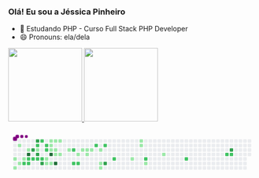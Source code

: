 ### Olá! Eu sou a Jéssica Pinheiro

- 🌱 Estudando PHP - Curso Full Stack PHP Developer
- 😄 Pronouns: ela/dela

<div>
  <a href="https://github.com/JessicaPinheiro97">
  <img height="150em" src="https://github-readme-stats.vercel.app/api?username=jessicapinheiro97&show_icons=true&theme=dark&include_all_commits=true&cont_private=true"/>
  <img height="150em" src="https://github-readme-stats.vercel.app/api/top-langs/?username=jessicapinheiro97&layout=compact&langs_count=16&theme=dark"/>
</div>

<svg viewBox="-16 -32 880 192" width="880" height="192" xmlns="http://www.w3.org/2000/svg"><desc>Generated with https://github.com/Platane/snk</desc><style>@keyframes c0{3.82%{fill:var(--c1)}3.84%,to{fill:var(--ce)}}@keyframes c1{5.22%{fill:var(--c1)}5.24%,to{fill:var(--ce)}}@keyframes c2{1.04%{fill:var(--c1)}1.06%,to{fill:var(--ce)}}@keyframes c3{4.52%{fill:var(--c1)}4.54%,to{fill:var(--ce)}}@keyframes c4{3.13%{fill:var(--c1)}3.15%,to{fill:var(--ce)}}@keyframes c5{50.16%{fill:var(--c2)}50.18%,to{fill:var(--ce)}}@keyframes c6{2.08%{fill:var(--c1)}2.1%,to{fill:var(--ce)}}@keyframes c7{91.63%{fill:var(--c4)}91.65%,to{fill:var(--ce)}}@keyframes c8{49.47%{fill:var(--c2)}49.49%,to{fill:var(--ce)}}@keyframes c9{49.82%{fill:var(--c2)}49.84%,to{fill:var(--ce)}}@keyframes ca{88.84%{fill:var(--c3)}88.86%,to{fill:var(--ce)}}@keyframes cb{49.12%{fill:var(--c2)}49.14%,to{fill:var(--ce)}}@keyframes cc{89.89%{fill:var(--c3)}89.91%,to{fill:var(--ce)}}@keyframes cd{44.24%{fill:var(--c2)}44.26%,to{fill:var(--ce)}}@keyframes ce{43.89%{fill:var(--c1)}43.91%,to{fill:var(--ce)}}@keyframes cf{88.14%{fill:var(--c3)}88.16%,to{fill:var(--ce)}}@keyframes cg{48.77%{fill:var(--c2)}48.79%,to{fill:var(--ce)}}@keyframes ch{46.33%{fill:var(--c2)}46.35%,to{fill:var(--ce)}}@keyframes ci{48.42%{fill:var(--c2)}48.44%,to{fill:var(--ce)}}@keyframes cj{87.1%{fill:var(--c3)}87.12%,to{fill:var(--ce)}}@keyframes ck{44.94%{fill:var(--c2)}44.96%,to{fill:var(--ce)}}@keyframes cl{45.29%{fill:var(--c2)}45.31%,to{fill:var(--ce)}}@keyframes cm{9.75%{fill:var(--c1)}9.77%,to{fill:var(--ce)}}@keyframes cn{8.7%{fill:var(--c1)}8.72%,to{fill:var(--ce)}}@keyframes co{13.58%{fill:var(--c1)}13.6%,to{fill:var(--ce)}}@keyframes cp{13.23%{fill:var(--c1)}13.25%,to{fill:var(--ce)}}@keyframes cq{12.88%{fill:var(--c1)}12.9%,to{fill:var(--ce)}}@keyframes cr{93.37%{fill:var(--c4)}93.39%,to{fill:var(--ce)}}@keyframes cs{9.05%{fill:var(--c1)}9.07%,to{fill:var(--ce)}}@keyframes ct{13.93%{fill:var(--c1)}13.95%,to{fill:var(--ce)}}@keyframes cu{12.53%{fill:var(--c1)}12.55%,to{fill:var(--ce)}}@keyframes cv{11.49%{fill:var(--c1)}11.51%,to{fill:var(--ce)}}@keyframes cw{94.42%{fill:var(--c4)}94.44%,to{fill:var(--ce)}}@keyframes cx{14.28%{fill:var(--c1)}14.3%,to{fill:var(--ce)}}@keyframes cy{11.84%{fill:var(--c1)}11.86%,to{fill:var(--ce)}}@keyframes cz{15.67%{fill:var(--c1)}15.69%,to{fill:var(--ce)}}@keyframes c10{56.44%{fill:var(--c2)}56.46%,to{fill:var(--ce)}}@keyframes c11{54.69%{fill:var(--c2)}54.71%,to{fill:var(--ce)}}@keyframes c12{16.71%{fill:var(--c1)}16.73%,to{fill:var(--ce)}}@keyframes c13{55.04%{fill:var(--c2)}55.06%,to{fill:var(--ce)}}@keyframes c14{22.99%{fill:var(--c1)}23.01%,to{fill:var(--ce)}}@keyframes c15{17.76%{fill:var(--c1)}17.78%,to{fill:var(--ce)}}@keyframes c16{17.41%{fill:var(--c1)}17.43%,to{fill:var(--ce)}}@keyframes c17{18.11%{fill:var(--c1)}18.13%,to{fill:var(--ce)}}@keyframes c18{58.53%{fill:var(--c2)}58.55%,to{fill:var(--ce)}}@keyframes c19{18.81%{fill:var(--c1)}18.83%,to{fill:var(--ce)}}@keyframes c1a{19.85%{fill:var(--c1)}19.87%,to{fill:var(--ce)}}@keyframes c1b{20.2%{fill:var(--c1)}20.22%,to{fill:var(--ce)}}@keyframes c1c{59.22%{fill:var(--c2)}59.24%,to{fill:var(--ce)}}@keyframes c1d{81.52%{fill:var(--c3)}81.54%,to{fill:var(--ce)}}@keyframes c1e{60.97%{fill:var(--c2)}60.99%,to{fill:var(--ce)}}@keyframes c1f{27.52%{fill:var(--c1)}27.54%,to{fill:var(--ce)}}@keyframes c1g{33.79%{fill:var(--c1)}33.81%,to{fill:var(--ce)}}@keyframes c1h{33.44%{fill:var(--c1)}33.46%,to{fill:var(--ce)}}@keyframes c1i{63.4%{fill:var(--c2)}63.42%,to{fill:var(--ce)}}@keyframes c1j{28.91%{fill:var(--c1)}28.93%,to{fill:var(--ce)}}@keyframes c1k{31%{fill:var(--c1)}31.02%,to{fill:var(--ce)}}@keyframes c1l{66.54%{fill:var(--c2)}66.56%,to{fill:var(--ce)}}@keyframes c1m{70.02%{fill:var(--c2)}70.04%,to{fill:var(--ce)}}@keyframes c1n{70.72%{fill:var(--c3)}70.74%,to{fill:var(--ce)}}@keyframes c1o{70.37%{fill:var(--c2)}70.39%,to{fill:var(--ce)}}@keyframes u0{1.04%{transform:scale(0,1)}1.06%,2.08%{transform:scale(.03,1)}2.1%,3.13%{transform:scale(.06,1)}3.15%,3.82%{transform:scale(.09,1)}3.84%,4.52%{transform:scale(.13,1)}4.54%,5.22%{transform:scale(.16,1)}5.24%,8.7%{transform:scale(.19,1)}8.72%,9.05%{transform:scale(.22,1)}9.07%,9.75%{transform:scale(.25,1)}11.49%,9.77%{transform:scale(.28,1)}11.51%,11.84%{transform:scale(.31,1)}11.86%,12.53%{transform:scale(.34,1)}12.55%,12.88%{transform:scale(.38,1)}12.9%,13.23%{transform:scale(.41,1)}13.25%,13.58%{transform:scale(.44,1)}13.6%,13.93%{transform:scale(.47,1)}13.95%,14.28%{transform:scale(.5,1)}14.3%,15.67%{transform:scale(.53,1)}15.69%,16.71%{transform:scale(.56,1)}16.73%,17.41%{transform:scale(.59,1)}17.43%,17.76%{transform:scale(.63,1)}17.78%,18.11%{transform:scale(.66,1)}18.13%,18.81%{transform:scale(.69,1)}18.83%,19.85%{transform:scale(.72,1)}19.87%,20.2%{transform:scale(.75,1)}20.22%,22.99%{transform:scale(.78,1)}23.01%,27.52%{transform:scale(.81,1)}27.54%,28.91%{transform:scale(.84,1)}28.93%,31%{transform:scale(.88,1)}31.02%,33.44%{transform:scale(.91,1)}33.46%,33.79%{transform:scale(.94,1)}33.81%,43.89%{transform:scale(.97,1)}43.91%,to{transform:scale(1,1)}}@keyframes u1{44.24%{transform:scale(0,1)}44.26%,44.94%{transform:scale(.05,1)}44.96%,45.29%{transform:scale(.1,1)}45.31%,46.33%{transform:scale(.15,1)}46.35%,48.42%{transform:scale(.2,1)}48.44%,48.77%{transform:scale(.25,1)}48.79%,49.12%{transform:scale(.3,1)}49.14%,49.47%{transform:scale(.35,1)}49.49%,49.82%{transform:scale(.4,1)}49.84%,50.16%{transform:scale(.45,1)}50.18%,54.69%{transform:scale(.5,1)}54.71%,55.04%{transform:scale(.55,1)}55.06%,56.44%{transform:scale(.6,1)}56.46%,58.53%{transform:scale(.65,1)}58.55%,59.22%{transform:scale(.7,1)}59.24%,60.97%{transform:scale(.75,1)}60.99%,63.4%{transform:scale(.8,1)}63.42%,66.54%{transform:scale(.85,1)}66.56%,70.02%{transform:scale(.9,1)}70.04%,70.37%{transform:scale(.95,1)}70.39%,to{transform:scale(1,1)}}@keyframes u2{70.72%{transform:scale(0,1)}70.74%,81.52%{transform:scale(.17,1)}81.54%,87.1%{transform:scale(.33,1)}87.12%,88.14%{transform:scale(.5,1)}88.16%,88.84%{transform:scale(.67,1)}88.86%,89.89%{transform:scale(.83,1)}89.91%,to{transform:scale(1,1)}}@keyframes u3{91.63%{transform:scale(0,1)}91.65%,93.37%{transform:scale(.33,1)}93.39%,94.42%{transform:scale(.67,1)}94.44%,to{transform:scale(1,1)}}@keyframes s0{0%,99.65%{transform:translate(0,-16px)}.35%{transform:translate(0,0)}.7%{transform:translate(16px,0)}1.05%{transform:translate(16px,16px)}1.74%{transform:translate(48px,16px)}2.09%,97.56%{transform:translate(48px,32px)}2.44%{transform:translate(32px,32px)}3.14%,50.52%{transform:translate(32px,64px)}3.83%{transform:translate(0,64px)}4.18%,5.57%{transform:translate(0,80px)}4.53%,5.92%{transform:translate(16px,80px)}4.88%,6.27%{transform:translate(16px,96px)}5.23%{transform:translate(0,96px)}8.36%{transform:translate(112px,96px)}10.1%,8.71%{transform:translate(112px,80px)}10.45%,9.06%{transform:translate(128px,80px)}10.8%,9.41%{transform:translate(128px,64px)}42.51%,9.76%{transform:translate(112px,64px)}11.15%{transform:translate(144px,64px)}11.5%,93.73%{transform:translate(144px,48px)}11.85%{transform:translate(160px,48px)}12.2%{transform:translate(160px,32px)}12.89%{transform:translate(128px,32px)}13.59%{transform:translate(128px,0)}14.98%{transform:translate(192px,0)}16.03%{transform:translate(192px,48px)}17.42%{transform:translate(256px,48px)}17.77%{transform:translate(256px,32px)}18.82%{transform:translate(304px,32px)}20.21%{transform:translate(304px,96px)}20.56%{transform:translate(288px,96px)}21.95%{transform:translate(288px,32px)}23%{transform:translate(240px,32px)}23.34%{transform:translate(240px,48px)}27.18%{transform:translate(416px,48px)}27.53%{transform:translate(416px,64px)}28.22%{transform:translate(448px,64px)}28.57%{transform:translate(448px,80px)}30.31%{transform:translate(528px,80px)}31.71%{transform:translate(528px,16px)}33.45%{transform:translate(448px,16px)}33.8%{transform:translate(448px,0)}34.15%{transform:translate(432px,0)}34.84%{transform:translate(432px,32px)}36.59%{transform:translate(352px,32px)}36.93%{transform:translate(352px,48px)}37.28%{transform:translate(336px,48px)}37.63%{transform:translate(336px,64px)}42.86%{transform:translate(112px,48px)}43.21%{transform:translate(96px,48px)}43.55%,45.64%,96.52%{transform:translate(96px,32px)}43.9%,88.5%{transform:translate(80px,32px)}44.25%,89.55%{transform:translate(80px,16px)}44.95%,47.04%{transform:translate(112px,16px)}45.3%{transform:translate(112px,32px)}46.34%{transform:translate(96px,0)}46.69%{transform:translate(112px,0)}47.39%{transform:translate(96px,16px)}48.43%,86.76%{transform:translate(96px,64px)}49.48%{transform:translate(48px,64px)}49.83%{transform:translate(48px,80px)}50.17%{transform:translate(32px,80px)}54.36%{transform:translate(208px,64px)}54.7%{transform:translate(208px,80px)}55.05%{transform:translate(224px,80px)}56.1%{transform:translate(224px,32px)}56.45%{transform:translate(208px,32px)}56.79%{transform:translate(208px,16px)}59.93%{transform:translate(352px,16px)}60.98%{transform:translate(352px,64px)}69.69%{transform:translate(752px,64px)}70.03%{transform:translate(752px,48px)}70.38%{transform:translate(768px,48px)}70.73%{transform:translate(768px,32px)}80.49%{transform:translate(320px,32px)}81.53%{transform:translate(320px,80px)}81.88%{transform:translate(304px,80px)}82.23%{transform:translate(304px,64px)}87.11%,95.47%{transform:translate(96px,80px)}87.46%{transform:translate(80px,80px)}88.85%{transform:translate(64px,32px)}89.2%{transform:translate(64px,16px)}89.9%{transform:translate(80px,0)}90.59%{transform:translate(48px,0)}91.64%{transform:translate(48px,48px)}94.43%{transform:translate(144px,80px)}98.61%{transform:translate(48px,-16px)}}@keyframes s1{0%,99.65%{transform:translate(16px,-16px)}.35%{transform:translate(0,-16px)}.7%{transform:translate(0,0)}1.05%{transform:translate(16px,0)}1.39%{transform:translate(16px,16px)}2.09%{transform:translate(48px,16px)}2.44%,97.91%{transform:translate(48px,32px)}2.79%{transform:translate(32px,32px)}3.48%,50.87%{transform:translate(32px,64px)}4.18%{transform:translate(0,64px)}4.53%,5.92%{transform:translate(0,80px)}4.88%,6.27%{transform:translate(16px,80px)}5.23%,6.62%{transform:translate(16px,96px)}5.57%{transform:translate(0,96px)}8.71%{transform:translate(112px,96px)}10.45%,9.06%{transform:translate(112px,80px)}10.8%,9.41%{transform:translate(128px,80px)}11.15%,9.76%{transform:translate(128px,64px)}10.1%,42.86%{transform:translate(112px,64px)}11.5%{transform:translate(144px,64px)}11.85%,94.08%{transform:translate(144px,48px)}12.2%{transform:translate(160px,48px)}12.54%{transform:translate(160px,32px)}13.24%{transform:translate(128px,32px)}13.94%{transform:translate(128px,0)}15.33%{transform:translate(192px,0)}16.38%{transform:translate(192px,48px)}17.77%{transform:translate(256px,48px)}18.12%{transform:translate(256px,32px)}19.16%{transform:translate(304px,32px)}20.56%{transform:translate(304px,96px)}20.91%{transform:translate(288px,96px)}22.3%{transform:translate(288px,32px)}23.34%{transform:translate(240px,32px)}23.69%{transform:translate(240px,48px)}27.53%{transform:translate(416px,48px)}27.87%{transform:translate(416px,64px)}28.57%{transform:translate(448px,64px)}28.92%{transform:translate(448px,80px)}30.66%{transform:translate(528px,80px)}32.06%{transform:translate(528px,16px)}33.8%{transform:translate(448px,16px)}34.15%{transform:translate(448px,0)}34.49%{transform:translate(432px,0)}35.19%{transform:translate(432px,32px)}36.93%{transform:translate(352px,32px)}37.28%{transform:translate(352px,48px)}37.63%{transform:translate(336px,48px)}37.98%{transform:translate(336px,64px)}43.21%{transform:translate(112px,48px)}43.55%{transform:translate(96px,48px)}43.9%,45.99%,96.86%{transform:translate(96px,32px)}44.25%,88.85%{transform:translate(80px,32px)}44.6%,89.9%{transform:translate(80px,16px)}45.3%,47.39%{transform:translate(112px,16px)}45.64%{transform:translate(112px,32px)}46.69%{transform:translate(96px,0)}47.04%{transform:translate(112px,0)}47.74%{transform:translate(96px,16px)}48.78%,87.11%{transform:translate(96px,64px)}49.83%{transform:translate(48px,64px)}50.17%{transform:translate(48px,80px)}50.52%{transform:translate(32px,80px)}54.7%{transform:translate(208px,64px)}55.05%{transform:translate(208px,80px)}55.4%{transform:translate(224px,80px)}56.45%{transform:translate(224px,32px)}56.79%{transform:translate(208px,32px)}57.14%{transform:translate(208px,16px)}60.28%{transform:translate(352px,16px)}61.32%{transform:translate(352px,64px)}70.03%{transform:translate(752px,64px)}70.38%{transform:translate(752px,48px)}70.73%{transform:translate(768px,48px)}71.08%{transform:translate(768px,32px)}80.84%{transform:translate(320px,32px)}81.88%{transform:translate(320px,80px)}82.23%{transform:translate(304px,80px)}82.58%{transform:translate(304px,64px)}87.46%,95.82%{transform:translate(96px,80px)}87.8%{transform:translate(80px,80px)}89.2%{transform:translate(64px,32px)}89.55%{transform:translate(64px,16px)}90.24%{transform:translate(80px,0)}90.94%{transform:translate(48px,0)}91.99%{transform:translate(48px,48px)}94.77%{transform:translate(144px,80px)}98.95%{transform:translate(48px,-16px)}}@keyframes s2{0%,99.65%{transform:translate(32px,-16px)}.7%{transform:translate(0,-16px)}1.05%{transform:translate(0,0)}1.39%{transform:translate(16px,0)}1.74%{transform:translate(16px,16px)}2.44%{transform:translate(48px,16px)}2.79%,98.26%{transform:translate(48px,32px)}3.14%{transform:translate(32px,32px)}3.83%,51.22%{transform:translate(32px,64px)}4.53%{transform:translate(0,64px)}4.88%,6.27%{transform:translate(0,80px)}5.23%,6.62%{transform:translate(16px,80px)}5.57%,6.97%{transform:translate(16px,96px)}5.92%{transform:translate(0,96px)}9.06%{transform:translate(112px,96px)}10.8%,9.41%{transform:translate(112px,80px)}11.15%,9.76%{transform:translate(128px,80px)}10.1%,11.5%{transform:translate(128px,64px)}10.45%,43.21%{transform:translate(112px,64px)}11.85%{transform:translate(144px,64px)}12.2%,94.43%{transform:translate(144px,48px)}12.54%{transform:translate(160px,48px)}12.89%{transform:translate(160px,32px)}13.59%{transform:translate(128px,32px)}14.29%{transform:translate(128px,0)}15.68%{transform:translate(192px,0)}16.72%{transform:translate(192px,48px)}18.12%{transform:translate(256px,48px)}18.47%{transform:translate(256px,32px)}19.51%{transform:translate(304px,32px)}20.91%{transform:translate(304px,96px)}21.25%{transform:translate(288px,96px)}22.65%{transform:translate(288px,32px)}23.69%{transform:translate(240px,32px)}24.04%{transform:translate(240px,48px)}27.87%{transform:translate(416px,48px)}28.22%{transform:translate(416px,64px)}28.92%{transform:translate(448px,64px)}29.27%{transform:translate(448px,80px)}31.01%{transform:translate(528px,80px)}32.4%{transform:translate(528px,16px)}34.15%{transform:translate(448px,16px)}34.49%{transform:translate(448px,0)}34.84%{transform:translate(432px,0)}35.54%{transform:translate(432px,32px)}37.28%{transform:translate(352px,32px)}37.63%{transform:translate(352px,48px)}37.98%{transform:translate(336px,48px)}38.33%{transform:translate(336px,64px)}43.55%{transform:translate(112px,48px)}43.9%{transform:translate(96px,48px)}44.25%,46.34%,97.21%{transform:translate(96px,32px)}44.6%,89.2%{transform:translate(80px,32px)}44.95%,90.24%{transform:translate(80px,16px)}45.64%,47.74%{transform:translate(112px,16px)}45.99%{transform:translate(112px,32px)}47.04%{transform:translate(96px,0)}47.39%{transform:translate(112px,0)}48.08%{transform:translate(96px,16px)}49.13%,87.46%{transform:translate(96px,64px)}50.17%{transform:translate(48px,64px)}50.52%{transform:translate(48px,80px)}50.87%{transform:translate(32px,80px)}55.05%{transform:translate(208px,64px)}55.4%{transform:translate(208px,80px)}55.75%{transform:translate(224px,80px)}56.79%{transform:translate(224px,32px)}57.14%{transform:translate(208px,32px)}57.49%{transform:translate(208px,16px)}60.63%{transform:translate(352px,16px)}61.67%{transform:translate(352px,64px)}70.38%{transform:translate(752px,64px)}70.73%{transform:translate(752px,48px)}71.08%{transform:translate(768px,48px)}71.43%{transform:translate(768px,32px)}81.18%{transform:translate(320px,32px)}82.23%{transform:translate(320px,80px)}82.58%{transform:translate(304px,80px)}82.93%{transform:translate(304px,64px)}87.8%,96.17%{transform:translate(96px,80px)}88.15%{transform:translate(80px,80px)}89.55%{transform:translate(64px,32px)}89.9%{transform:translate(64px,16px)}90.59%{transform:translate(80px,0)}91.29%{transform:translate(48px,0)}92.33%{transform:translate(48px,48px)}95.12%{transform:translate(144px,80px)}99.3%{transform:translate(48px,-16px)}}@keyframes s3{0%,99.65%{transform:translate(48px,-16px)}1.05%{transform:translate(0,-16px)}1.39%{transform:translate(0,0)}1.74%{transform:translate(16px,0)}2.09%{transform:translate(16px,16px)}2.79%{transform:translate(48px,16px)}3.14%,98.61%{transform:translate(48px,32px)}3.48%{transform:translate(32px,32px)}4.18%,51.57%{transform:translate(32px,64px)}4.88%{transform:translate(0,64px)}5.23%,6.62%{transform:translate(0,80px)}5.57%,6.97%{transform:translate(16px,80px)}5.92%,7.32%{transform:translate(16px,96px)}6.27%{transform:translate(0,96px)}9.41%{transform:translate(112px,96px)}11.15%,9.76%{transform:translate(112px,80px)}10.1%,11.5%{transform:translate(128px,80px)}10.45%,11.85%{transform:translate(128px,64px)}10.8%,43.55%{transform:translate(112px,64px)}12.2%{transform:translate(144px,64px)}12.54%,94.77%{transform:translate(144px,48px)}12.89%{transform:translate(160px,48px)}13.24%{transform:translate(160px,32px)}13.94%{transform:translate(128px,32px)}14.63%{transform:translate(128px,0)}16.03%{transform:translate(192px,0)}17.07%{transform:translate(192px,48px)}18.47%{transform:translate(256px,48px)}18.82%{transform:translate(256px,32px)}19.86%{transform:translate(304px,32px)}21.25%{transform:translate(304px,96px)}21.6%{transform:translate(288px,96px)}23%{transform:translate(288px,32px)}24.04%{transform:translate(240px,32px)}24.39%{transform:translate(240px,48px)}28.22%{transform:translate(416px,48px)}28.57%{transform:translate(416px,64px)}29.27%{transform:translate(448px,64px)}29.62%{transform:translate(448px,80px)}31.36%{transform:translate(528px,80px)}32.75%{transform:translate(528px,16px)}34.49%{transform:translate(448px,16px)}34.84%{transform:translate(448px,0)}35.19%{transform:translate(432px,0)}35.89%{transform:translate(432px,32px)}37.63%{transform:translate(352px,32px)}37.98%{transform:translate(352px,48px)}38.33%{transform:translate(336px,48px)}38.68%{transform:translate(336px,64px)}43.9%{transform:translate(112px,48px)}44.25%{transform:translate(96px,48px)}44.6%,46.69%,97.56%{transform:translate(96px,32px)}44.95%,89.55%{transform:translate(80px,32px)}45.3%,90.59%{transform:translate(80px,16px)}45.99%,48.08%{transform:translate(112px,16px)}46.34%{transform:translate(112px,32px)}47.39%{transform:translate(96px,0)}47.74%{transform:translate(112px,0)}48.43%{transform:translate(96px,16px)}49.48%,87.8%{transform:translate(96px,64px)}50.52%{transform:translate(48px,64px)}50.87%{transform:translate(48px,80px)}51.22%{transform:translate(32px,80px)}55.4%{transform:translate(208px,64px)}55.75%{transform:translate(208px,80px)}56.1%{transform:translate(224px,80px)}57.14%{transform:translate(224px,32px)}57.49%{transform:translate(208px,32px)}57.84%{transform:translate(208px,16px)}60.98%{transform:translate(352px,16px)}62.02%{transform:translate(352px,64px)}70.73%{transform:translate(752px,64px)}71.08%{transform:translate(752px,48px)}71.43%{transform:translate(768px,48px)}71.78%{transform:translate(768px,32px)}81.53%{transform:translate(320px,32px)}82.58%{transform:translate(320px,80px)}82.93%{transform:translate(304px,80px)}83.28%{transform:translate(304px,64px)}88.15%,96.52%{transform:translate(96px,80px)}88.5%{transform:translate(80px,80px)}89.9%{transform:translate(64px,32px)}90.24%{transform:translate(64px,16px)}90.94%{transform:translate(80px,0)}91.64%{transform:translate(48px,0)}92.68%{transform:translate(48px,48px)}95.47%{transform:translate(144px,80px)}}:root{--cb:#1b1f230a;--cs:purple;--ce:#ebedf0;--c0:#ebedf0;--c1:#9be9a8;--c2:#40c463;--c3:#30a14e;--c4:#216e39}@media (prefers-color-scheme:dark){:root{--cb:#1b1f230a;--cs:purple;--ce:#161b22;--c1:#01311f;--c2:#034525;--c3:#0f6d31;--c4:#00c647}}.c{shape-rendering:geometricPrecision;fill:var(--ce);stroke-width:1px;stroke:var(--cb);animation:none 28700ms linear infinite}.c.c0,.c.c1{fill:var(--c1);animation-name:c0}.c.c1{animation-name:c1}.c.c2,.c.c3,.c.c4{fill:var(--c1);animation-name:c2}.c.c3,.c.c4{animation-name:c3}.c.c4{animation-name:c4}.c.c5{fill:var(--c2);animation-name:c5}.c.c6{fill:var(--c1);animation-name:c6}.c.c7{fill:var(--c4);animation-name:c7}.c.c8,.c.c9{fill:var(--c2);animation-name:c8}.c.c9{animation-name:c9}.c.ca{fill:var(--c3);animation-name:ca}.c.cb{fill:var(--c2);animation-name:cb}.c.cc{fill:var(--c3);animation-name:cc}.c.cd{fill:var(--c2);animation-name:cd}.c.ce{fill:var(--c1);animation-name:ce}.c.cf{fill:var(--c3);animation-name:cf}.c.cg,.c.ch,.c.ci{fill:var(--c2);animation-name:cg}.c.ch,.c.ci{animation-name:ch}.c.ci{animation-name:ci}.c.cj{fill:var(--c3);animation-name:cj}.c.ck,.c.cl{fill:var(--c2);animation-name:ck}.c.cl{animation-name:cl}.c.cm,.c.cn{fill:var(--c1);animation-name:cm}.c.cn{animation-name:cn}.c.co,.c.cp,.c.cq{fill:var(--c1);animation-name:co}.c.cp,.c.cq{animation-name:cp}.c.cq{animation-name:cq}.c.cr{fill:var(--c4);animation-name:cr}.c.cs{fill:var(--c1);animation-name:cs}.c.ct,.c.cu,.c.cv{fill:var(--c1);animation-name:ct}.c.cu,.c.cv{animation-name:cu}.c.cv{animation-name:cv}.c.cw{fill:var(--c4);animation-name:cw}.c.cx,.c.cy,.c.cz{fill:var(--c1);animation-name:cx}.c.cy,.c.cz{animation-name:cy}.c.cz{animation-name:cz}.c.c10,.c.c11{fill:var(--c2);animation-name:c10}.c.c11{animation-name:c11}.c.c12{fill:var(--c1);animation-name:c12}.c.c13{fill:var(--c2);animation-name:c13}.c.c14{fill:var(--c1);animation-name:c14}.c.c15,.c.c16,.c.c17{fill:var(--c1);animation-name:c15}.c.c16,.c.c17{animation-name:c16}.c.c17{animation-name:c17}.c.c18{fill:var(--c2);animation-name:c18}.c.c19,.c.c1a,.c.c1b{fill:var(--c1);animation-name:c19}.c.c1a,.c.c1b{animation-name:c1a}.c.c1b{animation-name:c1b}.c.c1c{fill:var(--c2);animation-name:c1c}.c.c1d{fill:var(--c3);animation-name:c1d}.c.c1e{fill:var(--c2);animation-name:c1e}.c.c1f,.c.c1g,.c.c1h{fill:var(--c1);animation-name:c1f}.c.c1g,.c.c1h{animation-name:c1g}.c.c1h{animation-name:c1h}.c.c1i{fill:var(--c2);animation-name:c1i}.c.c1j,.c.c1k{fill:var(--c1);animation-name:c1j}.c.c1k{animation-name:c1k}.c.c1l,.c.c1m{fill:var(--c2);animation-name:c1l}.c.c1m{animation-name:c1m}.c.c1n{fill:var(--c3);animation-name:c1n}.c.c1o{fill:var(--c2);animation-name:c1o}.s,.u{animation:none linear 28700ms infinite}.u,.u.u0{transform-origin:0 0}.u{transform:scale(0,1)}.u.u0{fill:var(--c1);animation-name:u0}.u.u1{fill:var(--c2);animation-name:u1;transform-origin:444.9px 0}.u.u2{fill:var(--c3);animation-name:u2;transform-origin:722.9px 0}.u.u3{fill:var(--c4);animation-name:u3;transform-origin:806.3px 0}.s{shape-rendering:geometricPrecision;fill:var(--cs)}.s.s0{transform:translate(0,-16px);animation-name:s0}.s.s1{transform:translate(16px,-16px);animation-name:s1}.s.s2{transform:translate(32px,-16px);animation-name:s2}.s.s3{transform:translate(48px,-16px);animation-name:s3}</style><rect class="c" x="2" y="2" rx="2" ry="2" width="12" height="12"/><rect class="c" x="2" y="18" rx="2" ry="2" width="12" height="12"/><rect class="c" x="2" y="34" rx="2" ry="2" width="12" height="12"/><rect class="c" x="2" y="50" rx="2" ry="2" width="12" height="12"/><rect class="c c0" x="2" y="66" rx="2" ry="2" width="12" height="12"/><rect class="c" x="2" y="82" rx="2" ry="2" width="12" height="12"/><rect class="c c1" x="2" y="98" rx="2" ry="2" width="12" height="12"/><rect class="c" x="18" y="2" rx="2" ry="2" width="12" height="12"/><rect class="c c2" x="18" y="18" rx="2" ry="2" width="12" height="12"/><rect class="c" x="18" y="34" rx="2" ry="2" width="12" height="12"/><rect class="c" x="18" y="50" rx="2" ry="2" width="12" height="12"/><rect class="c" x="18" y="66" rx="2" ry="2" width="12" height="12"/><rect class="c c3" x="18" y="82" rx="2" ry="2" width="12" height="12"/><rect class="c" x="18" y="98" rx="2" ry="2" width="12" height="12"/><rect class="c" x="34" y="2" rx="2" ry="2" width="12" height="12"/><rect class="c" x="34" y="18" rx="2" ry="2" width="12" height="12"/><rect class="c" x="34" y="34" rx="2" ry="2" width="12" height="12"/><rect class="c" x="34" y="50" rx="2" ry="2" width="12" height="12"/><rect class="c c4" x="34" y="66" rx="2" ry="2" width="12" height="12"/><rect class="c c5" x="34" y="82" rx="2" ry="2" width="12" height="12"/><rect class="c" x="34" y="98" rx="2" ry="2" width="12" height="12"/><rect class="c" x="50" y="2" rx="2" ry="2" width="12" height="12"/><rect class="c" x="50" y="18" rx="2" ry="2" width="12" height="12"/><rect class="c c6" x="50" y="34" rx="2" ry="2" width="12" height="12"/><rect class="c c7" x="50" y="50" rx="2" ry="2" width="12" height="12"/><rect class="c c8" x="50" y="66" rx="2" ry="2" width="12" height="12"/><rect class="c c9" x="50" y="82" rx="2" ry="2" width="12" height="12"/><rect class="c" x="50" y="98" rx="2" ry="2" width="12" height="12"/><rect class="c" x="66" y="2" rx="2" ry="2" width="12" height="12"/><rect class="c" x="66" y="18" rx="2" ry="2" width="12" height="12"/><rect class="c ca" x="66" y="34" rx="2" ry="2" width="12" height="12"/><rect class="c" x="66" y="50" rx="2" ry="2" width="12" height="12"/><rect class="c cb" x="66" y="66" rx="2" ry="2" width="12" height="12"/><rect class="c" x="66" y="82" rx="2" ry="2" width="12" height="12"/><rect class="c" x="66" y="98" rx="2" ry="2" width="12" height="12"/><rect class="c cc" x="82" y="2" rx="2" ry="2" width="12" height="12"/><rect class="c cd" x="82" y="18" rx="2" ry="2" width="12" height="12"/><rect class="c ce" x="82" y="34" rx="2" ry="2" width="12" height="12"/><rect class="c cf" x="82" y="50" rx="2" ry="2" width="12" height="12"/><rect class="c cg" x="82" y="66" rx="2" ry="2" width="12" height="12"/><rect class="c" x="82" y="82" rx="2" ry="2" width="12" height="12"/><rect class="c" x="82" y="98" rx="2" ry="2" width="12" height="12"/><rect class="c ch" x="98" y="2" rx="2" ry="2" width="12" height="12"/><rect class="c" x="98" y="18" rx="2" ry="2" width="12" height="12"/><rect class="c" x="98" y="34" rx="2" ry="2" width="12" height="12"/><rect class="c" x="98" y="50" rx="2" ry="2" width="12" height="12"/><rect class="c ci" x="98" y="66" rx="2" ry="2" width="12" height="12"/><rect class="c cj" x="98" y="82" rx="2" ry="2" width="12" height="12"/><rect class="c" x="98" y="98" rx="2" ry="2" width="12" height="12"/><rect class="c" x="114" y="2" rx="2" ry="2" width="12" height="12"/><rect class="c ck" x="114" y="18" rx="2" ry="2" width="12" height="12"/><rect class="c cl" x="114" y="34" rx="2" ry="2" width="12" height="12"/><rect class="c" x="114" y="50" rx="2" ry="2" width="12" height="12"/><rect class="c cm" x="114" y="66" rx="2" ry="2" width="12" height="12"/><rect class="c cn" x="114" y="82" rx="2" ry="2" width="12" height="12"/><rect class="c" x="114" y="98" rx="2" ry="2" width="12" height="12"/><rect class="c co" x="130" y="2" rx="2" ry="2" width="12" height="12"/><rect class="c cp" x="130" y="18" rx="2" ry="2" width="12" height="12"/><rect class="c cq" x="130" y="34" rx="2" ry="2" width="12" height="12"/><rect class="c cr" x="130" y="50" rx="2" ry="2" width="12" height="12"/><rect class="c" x="130" y="66" rx="2" ry="2" width="12" height="12"/><rect class="c cs" x="130" y="82" rx="2" ry="2" width="12" height="12"/><rect class="c" x="130" y="98" rx="2" ry="2" width="12" height="12"/><rect class="c ct" x="146" y="2" rx="2" ry="2" width="12" height="12"/><rect class="c" x="146" y="18" rx="2" ry="2" width="12" height="12"/><rect class="c cu" x="146" y="34" rx="2" ry="2" width="12" height="12"/><rect class="c cv" x="146" y="50" rx="2" ry="2" width="12" height="12"/><rect class="c" x="146" y="66" rx="2" ry="2" width="12" height="12"/><rect class="c cw" x="146" y="82" rx="2" ry="2" width="12" height="12"/><rect class="c" x="146" y="98" rx="2" ry="2" width="12" height="12"/><rect class="c cx" x="162" y="2" rx="2" ry="2" width="12" height="12"/><rect class="c" x="162" y="18" rx="2" ry="2" width="12" height="12"/><rect class="c" x="162" y="34" rx="2" ry="2" width="12" height="12"/><rect class="c cy" x="162" y="50" rx="2" ry="2" width="12" height="12"/><rect class="c" x="162" y="66" rx="2" ry="2" width="12" height="12"/><rect class="c" x="162" y="82" rx="2" ry="2" width="12" height="12"/><rect class="c" x="162" y="98" rx="2" ry="2" width="12" height="12"/><rect class="c" x="178" y="2" rx="2" ry="2" width="12" height="12"/><rect class="c" x="178" y="18" rx="2" ry="2" width="12" height="12"/><rect class="c" x="178" y="34" rx="2" ry="2" width="12" height="12"/><rect class="c" x="178" y="50" rx="2" ry="2" width="12" height="12"/><rect class="c" x="178" y="66" rx="2" ry="2" width="12" height="12"/><rect class="c" x="178" y="82" rx="2" ry="2" width="12" height="12"/><rect class="c" x="178" y="98" rx="2" ry="2" width="12" height="12"/><rect class="c" x="194" y="2" rx="2" ry="2" width="12" height="12"/><rect class="c" x="194" y="18" rx="2" ry="2" width="12" height="12"/><rect class="c cz" x="194" y="34" rx="2" ry="2" width="12" height="12"/><rect class="c" x="194" y="50" rx="2" ry="2" width="12" height="12"/><rect class="c" x="194" y="66" rx="2" ry="2" width="12" height="12"/><rect class="c" x="194" y="82" rx="2" ry="2" width="12" height="12"/><rect class="c" x="194" y="98" rx="2" ry="2" width="12" height="12"/><rect class="c" x="210" y="2" rx="2" ry="2" width="12" height="12"/><rect class="c" x="210" y="18" rx="2" ry="2" width="12" height="12"/><rect class="c c10" x="210" y="34" rx="2" ry="2" width="12" height="12"/><rect class="c" x="210" y="50" rx="2" ry="2" width="12" height="12"/><rect class="c" x="210" y="66" rx="2" ry="2" width="12" height="12"/><rect class="c c11" x="210" y="82" rx="2" ry="2" width="12" height="12"/><rect class="c" x="210" y="98" rx="2" ry="2" width="12" height="12"/><rect class="c" x="226" y="2" rx="2" ry="2" width="12" height="12"/><rect class="c" x="226" y="18" rx="2" ry="2" width="12" height="12"/><rect class="c" x="226" y="34" rx="2" ry="2" width="12" height="12"/><rect class="c c12" x="226" y="50" rx="2" ry="2" width="12" height="12"/><rect class="c" x="226" y="66" rx="2" ry="2" width="12" height="12"/><rect class="c c13" x="226" y="82" rx="2" ry="2" width="12" height="12"/><rect class="c" x="226" y="98" rx="2" ry="2" width="12" height="12"/><rect class="c" x="242" y="2" rx="2" ry="2" width="12" height="12"/><rect class="c" x="242" y="18" rx="2" ry="2" width="12" height="12"/><rect class="c c14" x="242" y="34" rx="2" ry="2" width="12" height="12"/><rect class="c" x="242" y="50" rx="2" ry="2" width="12" height="12"/><rect class="c" x="242" y="66" rx="2" ry="2" width="12" height="12"/><rect class="c" x="242" y="82" rx="2" ry="2" width="12" height="12"/><rect class="c" x="242" y="98" rx="2" ry="2" width="12" height="12"/><rect class="c" x="258" y="2" rx="2" ry="2" width="12" height="12"/><rect class="c" x="258" y="18" rx="2" ry="2" width="12" height="12"/><rect class="c c15" x="258" y="34" rx="2" ry="2" width="12" height="12"/><rect class="c c16" x="258" y="50" rx="2" ry="2" width="12" height="12"/><rect class="c" x="258" y="66" rx="2" ry="2" width="12" height="12"/><rect class="c" x="258" y="82" rx="2" ry="2" width="12" height="12"/><rect class="c" x="258" y="98" rx="2" ry="2" width="12" height="12"/><rect class="c" x="274" y="2" rx="2" ry="2" width="12" height="12"/><rect class="c" x="274" y="18" rx="2" ry="2" width="12" height="12"/><rect class="c c17" x="274" y="34" rx="2" ry="2" width="12" height="12"/><rect class="c" x="274" y="50" rx="2" ry="2" width="12" height="12"/><rect class="c" x="274" y="66" rx="2" ry="2" width="12" height="12"/><rect class="c" x="274" y="82" rx="2" ry="2" width="12" height="12"/><rect class="c" x="274" y="98" rx="2" ry="2" width="12" height="12"/><rect class="c" x="290" y="2" rx="2" ry="2" width="12" height="12"/><rect class="c c18" x="290" y="18" rx="2" ry="2" width="12" height="12"/><rect class="c" x="290" y="34" rx="2" ry="2" width="12" height="12"/><rect class="c" x="290" y="50" rx="2" ry="2" width="12" height="12"/><rect class="c" x="290" y="66" rx="2" ry="2" width="12" height="12"/><rect class="c" x="290" y="82" rx="2" ry="2" width="12" height="12"/><rect class="c" x="290" y="98" rx="2" ry="2" width="12" height="12"/><rect class="c" x="306" y="2" rx="2" ry="2" width="12" height="12"/><rect class="c" x="306" y="18" rx="2" ry="2" width="12" height="12"/><rect class="c c19" x="306" y="34" rx="2" ry="2" width="12" height="12"/><rect class="c" x="306" y="50" rx="2" ry="2" width="12" height="12"/><rect class="c" x="306" y="66" rx="2" ry="2" width="12" height="12"/><rect class="c c1a" x="306" y="82" rx="2" ry="2" width="12" height="12"/><rect class="c c1b" x="306" y="98" rx="2" ry="2" width="12" height="12"/><rect class="c" x="322" y="2" rx="2" ry="2" width="12" height="12"/><rect class="c c1c" x="322" y="18" rx="2" ry="2" width="12" height="12"/><rect class="c" x="322" y="34" rx="2" ry="2" width="12" height="12"/><rect class="c" x="322" y="50" rx="2" ry="2" width="12" height="12"/><rect class="c" x="322" y="66" rx="2" ry="2" width="12" height="12"/><rect class="c c1d" x="322" y="82" rx="2" ry="2" width="12" height="12"/><rect class="c" x="322" y="98" rx="2" ry="2" width="12" height="12"/><rect class="c" x="338" y="2" rx="2" ry="2" width="12" height="12"/><rect class="c" x="338" y="18" rx="2" ry="2" width="12" height="12"/><rect class="c" x="338" y="34" rx="2" ry="2" width="12" height="12"/><rect class="c" x="338" y="50" rx="2" ry="2" width="12" height="12"/><rect class="c" x="338" y="66" rx="2" ry="2" width="12" height="12"/><rect class="c" x="338" y="82" rx="2" ry="2" width="12" height="12"/><rect class="c" x="338" y="98" rx="2" ry="2" width="12" height="12"/><rect class="c" x="354" y="2" rx="2" ry="2" width="12" height="12"/><rect class="c" x="354" y="18" rx="2" ry="2" width="12" height="12"/><rect class="c" x="354" y="34" rx="2" ry="2" width="12" height="12"/><rect class="c" x="354" y="50" rx="2" ry="2" width="12" height="12"/><rect class="c c1e" x="354" y="66" rx="2" ry="2" width="12" height="12"/><rect class="c" x="354" y="82" rx="2" ry="2" width="12" height="12"/><rect class="c" x="354" y="98" rx="2" ry="2" width="12" height="12"/><rect class="c" x="370" y="2" rx="2" ry="2" width="12" height="12"/><rect class="c" x="370" y="18" rx="2" ry="2" width="12" height="12"/><rect class="c" x="370" y="34" rx="2" ry="2" width="12" height="12"/><rect class="c" x="370" y="50" rx="2" ry="2" width="12" height="12"/><rect class="c" x="370" y="66" rx="2" ry="2" width="12" height="12"/><rect class="c" x="370" y="82" rx="2" ry="2" width="12" height="12"/><rect class="c" x="370" y="98" rx="2" ry="2" width="12" height="12"/><rect class="c" x="386" y="2" rx="2" ry="2" width="12" height="12"/><rect class="c" x="386" y="18" rx="2" ry="2" width="12" height="12"/><rect class="c" x="386" y="34" rx="2" ry="2" width="12" height="12"/><rect class="c" x="386" y="50" rx="2" ry="2" width="12" height="12"/><rect class="c" x="386" y="66" rx="2" ry="2" width="12" height="12"/><rect class="c" x="386" y="82" rx="2" ry="2" width="12" height="12"/><rect class="c" x="386" y="98" rx="2" ry="2" width="12" height="12"/><rect class="c" x="402" y="2" rx="2" ry="2" width="12" height="12"/><rect class="c" x="402" y="18" rx="2" ry="2" width="12" height="12"/><rect class="c" x="402" y="34" rx="2" ry="2" width="12" height="12"/><rect class="c" x="402" y="50" rx="2" ry="2" width="12" height="12"/><rect class="c" x="402" y="66" rx="2" ry="2" width="12" height="12"/><rect class="c" x="402" y="82" rx="2" ry="2" width="12" height="12"/><rect class="c" x="402" y="98" rx="2" ry="2" width="12" height="12"/><rect class="c" x="418" y="2" rx="2" ry="2" width="12" height="12"/><rect class="c" x="418" y="18" rx="2" ry="2" width="12" height="12"/><rect class="c" x="418" y="34" rx="2" ry="2" width="12" height="12"/><rect class="c" x="418" y="50" rx="2" ry="2" width="12" height="12"/><rect class="c c1f" x="418" y="66" rx="2" ry="2" width="12" height="12"/><rect class="c" x="418" y="82" rx="2" ry="2" width="12" height="12"/><rect class="c" x="418" y="98" rx="2" ry="2" width="12" height="12"/><rect class="c" x="434" y="2" rx="2" ry="2" width="12" height="12"/><rect class="c" x="434" y="18" rx="2" ry="2" width="12" height="12"/><rect class="c" x="434" y="34" rx="2" ry="2" width="12" height="12"/><rect class="c" x="434" y="50" rx="2" ry="2" width="12" height="12"/><rect class="c" x="434" y="66" rx="2" ry="2" width="12" height="12"/><rect class="c" x="434" y="82" rx="2" ry="2" width="12" height="12"/><rect class="c" x="434" y="98" rx="2" ry="2" width="12" height="12"/><rect class="c c1g" x="450" y="2" rx="2" ry="2" width="12" height="12"/><rect class="c c1h" x="450" y="18" rx="2" ry="2" width="12" height="12"/><rect class="c" x="450" y="34" rx="2" ry="2" width="12" height="12"/><rect class="c" x="450" y="50" rx="2" ry="2" width="12" height="12"/><rect class="c" x="450" y="66" rx="2" ry="2" width="12" height="12"/><rect class="c" x="450" y="82" rx="2" ry="2" width="12" height="12"/><rect class="c" x="450" y="98" rx="2" ry="2" width="12" height="12"/><rect class="c" x="466" y="2" rx="2" ry="2" width="12" height="12"/><rect class="c" x="466" y="18" rx="2" ry="2" width="12" height="12"/><rect class="c" x="466" y="34" rx="2" ry="2" width="12" height="12"/><rect class="c" x="466" y="50" rx="2" ry="2" width="12" height="12"/><rect class="c c1i" x="466" y="66" rx="2" ry="2" width="12" height="12"/><rect class="c c1j" x="466" y="82" rx="2" ry="2" width="12" height="12"/><rect class="c" x="466" y="98" rx="2" ry="2" width="12" height="12"/><rect class="c" x="482" y="2" rx="2" ry="2" width="12" height="12"/><rect class="c" x="482" y="18" rx="2" ry="2" width="12" height="12"/><rect class="c" x="482" y="34" rx="2" ry="2" width="12" height="12"/><rect class="c" x="482" y="50" rx="2" ry="2" width="12" height="12"/><rect class="c" x="482" y="66" rx="2" ry="2" width="12" height="12"/><rect class="c" x="482" y="82" rx="2" ry="2" width="12" height="12"/><rect class="c" x="482" y="98" rx="2" ry="2" width="12" height="12"/><rect class="c" x="498" y="2" rx="2" ry="2" width="12" height="12"/><rect class="c" x="498" y="18" rx="2" ry="2" width="12" height="12"/><rect class="c" x="498" y="34" rx="2" ry="2" width="12" height="12"/><rect class="c" x="498" y="50" rx="2" ry="2" width="12" height="12"/><rect class="c" x="498" y="66" rx="2" ry="2" width="12" height="12"/><rect class="c" x="498" y="82" rx="2" ry="2" width="12" height="12"/><rect class="c" x="498" y="98" rx="2" ry="2" width="12" height="12"/><rect class="c" x="514" y="2" rx="2" ry="2" width="12" height="12"/><rect class="c" x="514" y="18" rx="2" ry="2" width="12" height="12"/><rect class="c" x="514" y="34" rx="2" ry="2" width="12" height="12"/><rect class="c" x="514" y="50" rx="2" ry="2" width="12" height="12"/><rect class="c" x="514" y="66" rx="2" ry="2" width="12" height="12"/><rect class="c" x="514" y="82" rx="2" ry="2" width="12" height="12"/><rect class="c" x="514" y="98" rx="2" ry="2" width="12" height="12"/><rect class="c" x="530" y="2" rx="2" ry="2" width="12" height="12"/><rect class="c" x="530" y="18" rx="2" ry="2" width="12" height="12"/><rect class="c" x="530" y="34" rx="2" ry="2" width="12" height="12"/><rect class="c c1k" x="530" y="50" rx="2" ry="2" width="12" height="12"/><rect class="c" x="530" y="66" rx="2" ry="2" width="12" height="12"/><rect class="c" x="530" y="82" rx="2" ry="2" width="12" height="12"/><rect class="c" x="530" y="98" rx="2" ry="2" width="12" height="12"/><rect class="c" x="546" y="2" rx="2" ry="2" width="12" height="12"/><rect class="c" x="546" y="18" rx="2" ry="2" width="12" height="12"/><rect class="c" x="546" y="34" rx="2" ry="2" width="12" height="12"/><rect class="c" x="546" y="50" rx="2" ry="2" width="12" height="12"/><rect class="c" x="546" y="66" rx="2" ry="2" width="12" height="12"/><rect class="c" x="546" y="82" rx="2" ry="2" width="12" height="12"/><rect class="c" x="546" y="98" rx="2" ry="2" width="12" height="12"/><rect class="c" x="562" y="2" rx="2" ry="2" width="12" height="12"/><rect class="c" x="562" y="18" rx="2" ry="2" width="12" height="12"/><rect class="c" x="562" y="34" rx="2" ry="2" width="12" height="12"/><rect class="c" x="562" y="50" rx="2" ry="2" width="12" height="12"/><rect class="c" x="562" y="66" rx="2" ry="2" width="12" height="12"/><rect class="c" x="562" y="82" rx="2" ry="2" width="12" height="12"/><rect class="c" x="562" y="98" rx="2" ry="2" width="12" height="12"/><rect class="c" x="578" y="2" rx="2" ry="2" width="12" height="12"/><rect class="c" x="578" y="18" rx="2" ry="2" width="12" height="12"/><rect class="c" x="578" y="34" rx="2" ry="2" width="12" height="12"/><rect class="c" x="578" y="50" rx="2" ry="2" width="12" height="12"/><rect class="c" x="578" y="66" rx="2" ry="2" width="12" height="12"/><rect class="c" x="578" y="82" rx="2" ry="2" width="12" height="12"/><rect class="c" x="578" y="98" rx="2" ry="2" width="12" height="12"/><rect class="c" x="594" y="2" rx="2" ry="2" width="12" height="12"/><rect class="c" x="594" y="18" rx="2" ry="2" width="12" height="12"/><rect class="c" x="594" y="34" rx="2" ry="2" width="12" height="12"/><rect class="c" x="594" y="50" rx="2" ry="2" width="12" height="12"/><rect class="c" x="594" y="66" rx="2" ry="2" width="12" height="12"/><rect class="c" x="594" y="82" rx="2" ry="2" width="12" height="12"/><rect class="c" x="594" y="98" rx="2" ry="2" width="12" height="12"/><rect class="c" x="610" y="2" rx="2" ry="2" width="12" height="12"/><rect class="c" x="610" y="18" rx="2" ry="2" width="12" height="12"/><rect class="c" x="610" y="34" rx="2" ry="2" width="12" height="12"/><rect class="c" x="610" y="50" rx="2" ry="2" width="12" height="12"/><rect class="c c1l" x="610" y="66" rx="2" ry="2" width="12" height="12"/><rect class="c" x="610" y="82" rx="2" ry="2" width="12" height="12"/><rect class="c" x="610" y="98" rx="2" ry="2" width="12" height="12"/><rect class="c" x="626" y="2" rx="2" ry="2" width="12" height="12"/><rect class="c" x="626" y="18" rx="2" ry="2" width="12" height="12"/><rect class="c" x="626" y="34" rx="2" ry="2" width="12" height="12"/><rect class="c" x="626" y="50" rx="2" ry="2" width="12" height="12"/><rect class="c" x="626" y="66" rx="2" ry="2" width="12" height="12"/><rect class="c" x="626" y="82" rx="2" ry="2" width="12" height="12"/><rect class="c" x="626" y="98" rx="2" ry="2" width="12" height="12"/><rect class="c" x="642" y="2" rx="2" ry="2" width="12" height="12"/><rect class="c" x="642" y="18" rx="2" ry="2" width="12" height="12"/><rect class="c" x="642" y="34" rx="2" ry="2" width="12" height="12"/><rect class="c" x="642" y="50" rx="2" ry="2" width="12" height="12"/><rect class="c" x="642" y="66" rx="2" ry="2" width="12" height="12"/><rect class="c" x="642" y="82" rx="2" ry="2" width="12" height="12"/><rect class="c" x="642" y="98" rx="2" ry="2" width="12" height="12"/><rect class="c" x="658" y="2" rx="2" ry="2" width="12" height="12"/><rect class="c" x="658" y="18" rx="2" ry="2" width="12" height="12"/><rect class="c" x="658" y="34" rx="2" ry="2" width="12" height="12"/><rect class="c" x="658" y="50" rx="2" ry="2" width="12" height="12"/><rect class="c" x="658" y="66" rx="2" ry="2" width="12" height="12"/><rect class="c" x="658" y="82" rx="2" ry="2" width="12" height="12"/><rect class="c" x="658" y="98" rx="2" ry="2" width="12" height="12"/><rect class="c" x="674" y="2" rx="2" ry="2" width="12" height="12"/><rect class="c" x="674" y="18" rx="2" ry="2" width="12" height="12"/><rect class="c" x="674" y="34" rx="2" ry="2" width="12" height="12"/><rect class="c" x="674" y="50" rx="2" ry="2" width="12" height="12"/><rect class="c" x="674" y="66" rx="2" ry="2" width="12" height="12"/><rect class="c" x="674" y="82" rx="2" ry="2" width="12" height="12"/><rect class="c" x="674" y="98" rx="2" ry="2" width="12" height="12"/><rect class="c" x="690" y="2" rx="2" ry="2" width="12" height="12"/><rect class="c" x="690" y="18" rx="2" ry="2" width="12" height="12"/><rect class="c" x="690" y="34" rx="2" ry="2" width="12" height="12"/><rect class="c" x="690" y="50" rx="2" ry="2" width="12" height="12"/><rect class="c" x="690" y="66" rx="2" ry="2" width="12" height="12"/><rect class="c" x="690" y="82" rx="2" ry="2" width="12" height="12"/><rect class="c" x="690" y="98" rx="2" ry="2" width="12" height="12"/><rect class="c" x="706" y="2" rx="2" ry="2" width="12" height="12"/><rect class="c" x="706" y="18" rx="2" ry="2" width="12" height="12"/><rect class="c" x="706" y="34" rx="2" ry="2" width="12" height="12"/><rect class="c" x="706" y="50" rx="2" ry="2" width="12" height="12"/><rect class="c" x="706" y="66" rx="2" ry="2" width="12" height="12"/><rect class="c" x="706" y="82" rx="2" ry="2" width="12" height="12"/><rect class="c" x="706" y="98" rx="2" ry="2" width="12" height="12"/><rect class="c" x="722" y="2" rx="2" ry="2" width="12" height="12"/><rect class="c" x="722" y="18" rx="2" ry="2" width="12" height="12"/><rect class="c" x="722" y="34" rx="2" ry="2" width="12" height="12"/><rect class="c" x="722" y="50" rx="2" ry="2" width="12" height="12"/><rect class="c" x="722" y="66" rx="2" ry="2" width="12" height="12"/><rect class="c" x="722" y="82" rx="2" ry="2" width="12" height="12"/><rect class="c" x="722" y="98" rx="2" ry="2" width="12" height="12"/><rect class="c" x="738" y="2" rx="2" ry="2" width="12" height="12"/><rect class="c" x="738" y="18" rx="2" ry="2" width="12" height="12"/><rect class="c" x="738" y="34" rx="2" ry="2" width="12" height="12"/><rect class="c" x="738" y="50" rx="2" ry="2" width="12" height="12"/><rect class="c" x="738" y="66" rx="2" ry="2" width="12" height="12"/><rect class="c" x="738" y="82" rx="2" ry="2" width="12" height="12"/><rect class="c" x="738" y="98" rx="2" ry="2" width="12" height="12"/><rect class="c" x="754" y="2" rx="2" ry="2" width="12" height="12"/><rect class="c" x="754" y="18" rx="2" ry="2" width="12" height="12"/><rect class="c" x="754" y="34" rx="2" ry="2" width="12" height="12"/><rect class="c c1m" x="754" y="50" rx="2" ry="2" width="12" height="12"/><rect class="c" x="754" y="66" rx="2" ry="2" width="12" height="12"/><rect class="c" x="754" y="82" rx="2" ry="2" width="12" height="12"/><rect class="c" x="754" y="98" rx="2" ry="2" width="12" height="12"/><rect class="c" x="770" y="2" rx="2" ry="2" width="12" height="12"/><rect class="c" x="770" y="18" rx="2" ry="2" width="12" height="12"/><rect class="c c1n" x="770" y="34" rx="2" ry="2" width="12" height="12"/><rect class="c c1o" x="770" y="50" rx="2" ry="2" width="12" height="12"/><rect class="c" x="770" y="66" rx="2" ry="2" width="12" height="12"/><rect class="c" x="770" y="82" rx="2" ry="2" width="12" height="12"/><rect class="c" x="770" y="98" rx="2" ry="2" width="12" height="12"/><rect class="c" x="786" y="2" rx="2" ry="2" width="12" height="12"/><rect class="c" x="786" y="18" rx="2" ry="2" width="12" height="12"/><rect class="c" x="786" y="34" rx="2" ry="2" width="12" height="12"/><rect class="c" x="786" y="50" rx="2" ry="2" width="12" height="12"/><rect class="c" x="786" y="66" rx="2" ry="2" width="12" height="12"/><rect class="c" x="786" y="82" rx="2" ry="2" width="12" height="12"/><rect class="c" x="786" y="98" rx="2" ry="2" width="12" height="12"/><rect class="c" x="802" y="2" rx="2" ry="2" width="12" height="12"/><rect class="c" x="802" y="18" rx="2" ry="2" width="12" height="12"/><rect class="c" x="802" y="34" rx="2" ry="2" width="12" height="12"/><rect class="c" x="802" y="50" rx="2" ry="2" width="12" height="12"/><rect class="c" x="802" y="66" rx="2" ry="2" width="12" height="12"/><rect class="c" x="802" y="82" rx="2" ry="2" width="12" height="12"/><rect class="c" x="802" y="98" rx="2" ry="2" width="12" height="12"/><rect class="c" x="818" y="2" rx="2" ry="2" width="12" height="12"/><rect class="c" x="818" y="18" rx="2" ry="2" width="12" height="12"/><rect class="c" x="818" y="34" rx="2" ry="2" width="12" height="12"/><rect class="c" x="818" y="50" rx="2" ry="2" width="12" height="12"/><rect class="c" x="818" y="66" rx="2" ry="2" width="12" height="12"/><rect class="c" x="818" y="82" rx="2" ry="2" width="12" height="12"/><rect class="c" x="818" y="98" rx="2" ry="2" width="12" height="12"/><rect class="c" x="834" y="2" rx="2" ry="2" width="12" height="12"/><rect class="c" x="834" y="18" rx="2" ry="2" width="12" height="12"/><rect class="c" x="834" y="34" rx="2" ry="2" width="12" height="12"/><rect class="c" x="834" y="50" rx="2" ry="2" width="12" height="12"/><rect class="u u0" height="12" width="445.5" x="0.0" y="144"/><rect class="u u1" height="12" width="278.6" x="444.9" y="144"/><rect class="u u2" height="12" width="84.0" x="722.9" y="144"/><rect class="u u3" height="12" width="42.3" x="806.3" y="144"/><rect class="s s0" x="0.8" y="0.8" width="14.4" height="14.4" rx="4.5" ry="4.5"/><rect class="s s1" x="1.8" y="1.8" width="12.3" height="12.3" rx="4.1" ry="4.1"/><rect class="s s2" x="2.6" y="2.6" width="10.8" height="10.8" rx="3.6" ry="3.6"/><rect class="s s3" x="3.0" y="3.0" width="9.9" height="9.9" rx="3.3" ry="3.3"/></svg>
